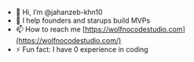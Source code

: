 - 👋 Hi, I’m @jahanzeb-khn10
- 👀 I help founders and starups build MVPs
- 📫 How to reach me [https://wolfnocodestudio.com](https://wolfnocodestudio.com/)
- ⚡ Fun fact: I have 0 experience in coding

<!---
jahanzeb-khn10/jahanzeb-khn10 is a ✨ special ✨ repository because its `README.md` (this file) appears on your GitHub profile.
You can click the Preview link to take a look at your changes.
--->
